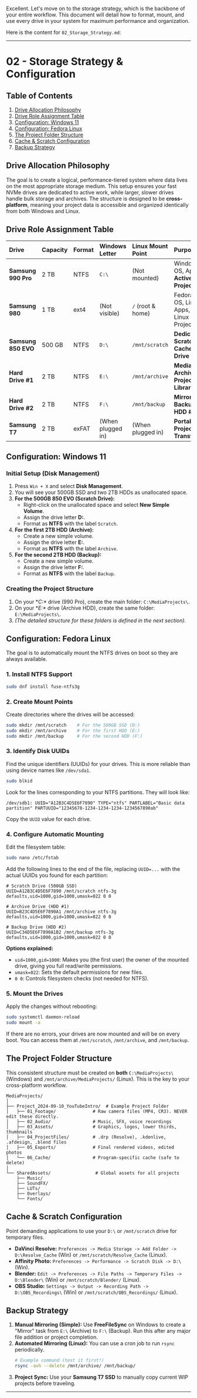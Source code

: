 Excellent. Let's move on to the storage strategy, which is the backbone of your entire workflow. This document will detail how to format, mount, and use every drive in your system for maximum performance and organization.

Here is the content for `02_Storage_Strategy.md`:

***

# 02 - Storage Strategy & Configuration

## Table of Contents
1.  [Drive Allocation Philosophy](#drive-allocation-philosophy)
2.  [Drive Role Assignment Table](#drive-role-assignment-table)
3.  [Configuration: Windows 11](#configuration-windows-11)
4.  [Configuration: Fedora Linux](#configuration-fedora-linux)
5.  [The Project Folder Structure](#the-project-folder-structure)
6.  [Cache & Scratch Configuration](#cache--scratch-configuration)
7.  [Backup Strategy](#backup-strategy)

## Drive Allocation Philosophy

The goal is to create a logical, performance-tiered system where data lives on the most appropriate storage medium. This setup ensures your fast NVMe drives are dedicated to active work, while larger, slower drives handle bulk storage and archives. The structure is designed to be **cross-platform**, meaning your project data is accessible and organized identically from both Windows and Linux.

## Drive Role Assignment Table

| Drive | Capacity | Format | Windows Letter | Linux Mount Point | Purpose |
| :--- | :--- | :--- | :--- | :--- | :--- |
| **Samsung 990 Pro** | 2 TB | NTFS | `C:\` | (Not mounted) | Windows OS, Apps, **Active Projects** |
| **Samsung 980** | 1 TB | ext4 | (Not visible) | `/` (root & home) | Fedora OS, Linux Apps, Linux Projects |
| **Samsung 850 EVO** | 500 GB | NTFS | `D:\` | `/mnt/scratch` | **Dedicated Scratch & Cache Drive** |
| **Hard Drive #1** | 2 TB | NTFS | `E:\` | `/mnt/archive` | **Media Archive & Project Library** |
| **Hard Drive #2** | 2 TB | NTFS | `F:\` | `/mnt/backup` | **Mirror Backup of HDD #1** |
| **Samsung T7** | 2 TB | exFAT | (When plugged in) | (When plugged in) | **Portable Projects & Transfers** |

## Configuration: Windows 11

### Initial Setup (Disk Management)
1.  Press `Win + X` and select **Disk Management**.
2.  You will see your 500GB SSD and two 2TB HDDs as unallocated space.
3.  **For the 500GB 850 EVO (Scratch Drive):**
    *   Right-click on the unallocated space and select **New Simple Volume**.
    *   Assign the drive letter **D:**.
    *   Format as **NTFS** with the label `Scratch`.
4.  **For the first 2TB HDD (Archive):**
    *   Create a new simple volume.
    *   Assign the drive letter **E:**.
    *   Format as **NTFS** with the label `Archive`.
5.  **For the second 2TB HDD (Backup):**
    *   Create a new simple volume.
    *   Assign the drive letter **F:**.
    *   Format as **NTFS** with the label `Backup`.

### Creating the Project Structure
1.  On your **C:\** drive (990 Pro), create the main folder: `C:\MediaProjects\`.
2.  On your **E:\** drive (Archive HDD), create the same folder: `E:\MediaProjects\`.
3.  *(The detailed structure for these folders is defined in the next section).*

## Configuration: Fedora Linux

The goal is to automatically mount the NTFS drives on boot so they are always available.

### 1. Install NTFS Support
```bash
sudo dnf install fuse-ntfs3g
```

### 2. Create Mount Points
Create directories where the drives will be accessed:
```bash
sudo mkdir /mnt/scratch    # For the 500GB SSD (D:)
sudo mkdir /mnt/archive    # For the first HDD (E:)
sudo mkdir /mnt/backup     # For the second HDD (F:)
```

### 3. Identify Disk UUIDs
Find the unique identifiers (UUIDs) for your drives. This is more reliable than using device names like `/dev/sda1`.
```bash
sudo blkid
```
Look for the lines corresponding to your NTFS partitions. They will look like:
```
/dev/sdb1: UUID="A12B3C4D5E6F7890" TYPE="ntfs" PARTLABEL="Basic data partition" PARTUUID="12345678-1234-1234-1234-1234567890ab"
```
Copy the `UUID` value for each drive.

### 4. Configure Automatic Mounting
Edit the filesystem table:
```bash
sudo nano /etc/fstab
```
Add the following lines to the end of the file, replacing `UUID=...` with the actual UUIDs you found for each partition:
```
# Scratch Drive (500GB SSD)
UUID=A12B3C4D5E6F7890 /mnt/scratch ntfs-3g defaults,uid=1000,gid=1000,umask=022 0 0

# Archive Drive (HDD #1)
UUID=B23C4D5E6F7890A1 /mnt/archive ntfs-3g defaults,uid=1000,gid=1000,umask=022 0 0

# Backup Drive (HDD #2)
UUID=C34D5E6F7890A1B2 /mnt/backup ntfs-3g defaults,uid=1000,gid=1000,umask=022 0 0
```
**Options explained:**
*   `uid=1000,gid=1000`: Makes you (the first user) the owner of the mounted drive, giving you full read/write permissions.
*   `umask=022`: Sets the default permissions for new files.
*   `0 0`: Controls filesystem checks (not needed for NTFS).

### 5. Mount the Drives
Apply the changes without rebooting:
```bash
sudo systemctl daemon-reload
sudo mount -a
```
If there are no errors, your drives are now mounted and will be on every boot. You can access them at `/mnt/scratch`, `/mnt/archive`, and `/mnt/backup`.

## The Project Folder Structure

This consistent structure must be created on **both** `C:\MediaProjects\` (Windows) and `/mnt/archive/MediaProjects/` (Linux). This is the key to your cross-platform workflow.

```
MediaProjects/
│
├── Project_2024-09-10_YouTubeIntro/  # Example Project Folder
│   ├── 01_Footage/              # Raw camera files (MP4, CR3). NEVER edit these directly.
│   ├── 02_Audio/                # Music, SFX, voice recordings
│   ├── 03_Assets/               # Graphics, logos, lower thirds, thumbnails
│   ├── 04_ProjectFiles/         # .drp (Resolve), .kdenlive, .afdesign, .blend files
│   ├── 05_Exports/              # Final rendered videos, edited photos
│   └── 06_Cache/                # Program-specific cache (safe to delete)
│
└── SharedAssets/                 # Global assets for all projects
    ├── Music/
    ├── SoundFX/
    ├── LUTs/
    ├── Overlays/
    └── Fonts/
```

## Cache & Scratch Configuration

Point demanding applications to use your `D:\` or `/mnt/scratch` drive for temporary files.

*   **DaVinci Resolve:** `Preferences -> Media Storage -> Add Folder -> D:\Resolve_Cache` (Win) or `/mnt/scratch/Resolve_Cache` (Linux).
*   **Affinity Photo:** `Preferences -> Performance -> Scratch Disk -> D:\` (Win).
*   **Blender:** `Edit -> Preferences -> File Paths -> Temporary Files -> D:\Blender\` (Win) or `/mnt/scratch/Blender/` (Linux).
*   **OBS Studio:** `Settings -> Output -> Recording Path -> D:\OBS_Recordings\` (Win) or `/mnt/scratch/OBS_Recordings/` (Linux).

## Backup Strategy

1.  **Manual Mirroring (Simple):** Use **FreeFileSync** on Windows to create a "Mirror" task from `E:\` (Archive) to `F:\` (Backup). Run this after any major file addition or project completion.
2.  **Automated Mirroring (Linux):** You can use a cron job to run `rsync` periodically.
    ```bash
    # Example command (test it first!)
    rsync -avh --delete /mnt/archive/ /mnt/backup/
    ```
3.  **Project Sync:** Use your **Samsung T7 SSD** to manually copy current WIP projects before traveling.

***
